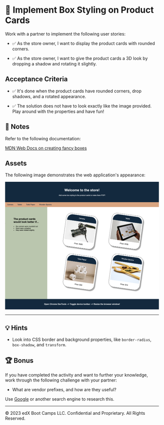 # 📖 Implement Box Styling on Product Cards

Work with a partner to implement the following user stories:

* ✅ As the store owner, I want to display the product cards with rounded corners.

* ✅ As the store owner, I want to give the product cards a 3D look by dropping a shadow and rotating it slightly.

## Acceptance Criteria

* ✅ It's done when the product cards have rounded corners, drop shadows, and a rotated appearance.

* ✅ The solution does not have to look exactly like the image provided. Play around with the properties and have fun!

## 📝 Notes

Refer to the following documentation:

[MDN Web Docs on creating fancy boxes](https://developer.mozilla.org/en-US/docs/Learn/CSS/Howto/create_fancy_boxes)

## Assets

The following image demonstrates the web application's appearance:

![The product cards have rounded corners with a shadow and are rotated to the right.](./Images/01-css-box-styling.png)

---

## 💡 Hints

* Look into CSS border and background properties, like `border-radius`, `box-shadow`, and `transform`.

## 🏆 Bonus

If you have completed the activity and want to further your knowledge, work through the following challenge with your partner:

* What are vendor prefixes, and how are they useful?

Use [Google](https://www.google.com) or another search engine to research this.

---
© 2023 edX Boot Camps LLC. Confidential and Proprietary. All Rights Reserved.
